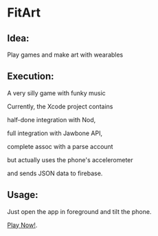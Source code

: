 FitArt
======

Idea:
------
Play games and make art with wearables


Execution:
----------

A very silly game with funky music

Currently, the Xcode project contains

half-done integration with Nod,

full integration with Jawbone API, 

complete assoc with a parse account

but actually uses the phone's accelerometer

and sends JSON data to firebase.

Usage:
------
Just open the app in foreground and tilt the phone.

[Play Now!](fitart.parseapp.com).
